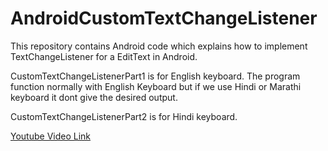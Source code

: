 # AndroidCustomTextChangeListener
This repository contains Android code which explains how to implement TextChangeListener for a EditText in Android.

CustomTextChangeListenerPart1 is for English keyboard. The program function normally with English Keyboard but if we use Hindi or Marathi keyboard it dont give the desired output.

CustomTextChangeListenerPart2 is for Hindi keyboard.

[Youtube Video Link](https://www.youtube.com/watch?v=MTkhuH9ShiY)
